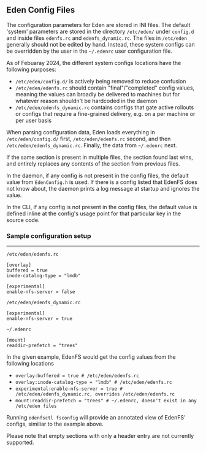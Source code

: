 ## Eden Config Files

The configuration parameters for Eden are stored in INI files. The default
'system' parameters are stored in the directory `/etc/eden/` under `config.d`
and inside files `edenfs.rc` and `edenfs_dynamic.rc`. The files in `/etc/eden`
generally should not be edited by hand. Instead, these system configs can be
overridden by the user in the `~/.edenrc` user configuration file.

As of Febuaray 2024, the different system configs locations have the following
purposes:

- `/etc/eden/config.d/` is actively being removed to reduce confusion
- `/etc/eden/edenfs.rc` should contain "final"/"completed" config values,
  meaning the values can broadly be delivered to machines but for whatever
  reason shouldn't be hardcoded in the daemon
- `/etc/eden/edenfs_dynamic.rc` contains configs that gate active rollouts or
  configs that require a fine-grained delivery, e.g. on a per machine or per
  user basis

When parsing configuration data, Eden loads everything in `/etc/eden/config.d/`
first, `/etc/eden/edenfs.rc` second, and then `/etc/eden/edenfs_dynamic.rc`.
Finally, the data from `~/.edenrc` next.

If the same section is present in multiple files, the section found last wins,
and entirely replaces any contents of the section from previous files.

In the daemon, if any config is not present in the config files, the default
value from `EdenConfig.h` is used. If there is a config listed that EdenFS does
not know about, the daemon prints a log message at startup and ignores the
value.

In the CLI, if any config is not present in the config files, the default value
is defined inline at the config's usage point for that particular key in the
source code.

### Sample configuration setup

---

`/etc/eden/edenfs.rc`

```
[overlay]
buffered = true
inode-catalog-type = "lmdb"

[experimental]
enable-nfs-server = false
```

`/etc/eden/edenfs_dynamic.rc`

```
[experimental]
enable-nfs-server = true
```

`~/.edenrc`

```
[mount]
readdir-prefetch = "trees"
```

In the given example, EdenFS would get the config values from the following
locations

- `overlay:buffered = true # /etc/eden/edenfs.rc`
- `overlay:inode-catalog-type = "lmdb" # /etc/eden/edenfs.rc`
- `experimental:enable-nfs-server = true # /etc/eden/edenfs_dynamic.rc, overrides /etc/eden/edenfs.rc`
- `mount:readdir-prefetch = "trees" # ~/.edenrc, doesn't exist in any /etc/eden files`

Running `edenfsctl fsconfig` will provide an annotated view of EdenFS' configs,
similiar to the example above.

Please note that empty sections with only a header entry are not currently
supported.

